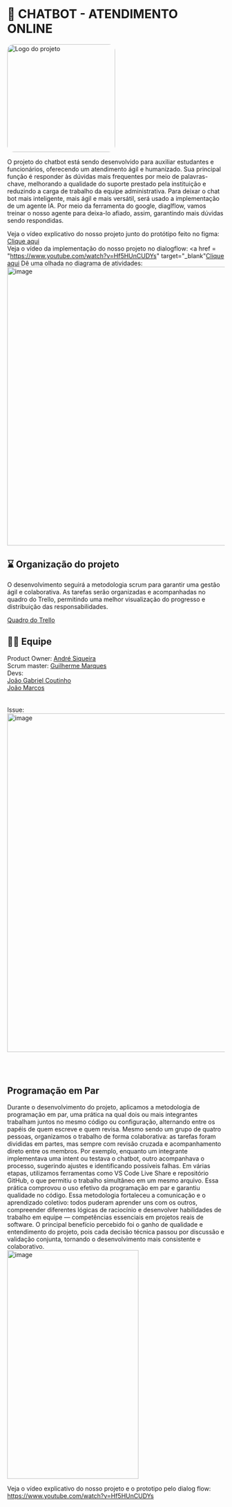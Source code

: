 # 🤖 CHATBOT - ATENDIMENTO ONLINE
<img src="https://img.freepik.com/vetores-gratis/graident-ai-robot-vectorart-em-ingles_78370-4114.jpg?semt=ais_hybrid&w=740&q=80" alt="Logo do projeto" width="250" style="border-radius: 15px;">

O projeto do chatbot está sendo desenvolvido para auxiliar estudantes e funcionários, oferecendo um atendimento ágil e humanizado. Sua principal função é responder às dúvidas mais frequentes por meio de palavras-chave, melhorando a qualidade do suporte prestado pela instituição e reduzindo a carga de trabalho da equipe administrativa.
Para deixar o chat bot mais inteligente, mais ágil e mais versátil, será usado a implementação de um agente IA. Por meio da ferramenta do google, diaglflow, vamos treinar o nosso agente para deixa-lo afiado, assim, garantindo mais dúvidas sendo respondidas.

Veja o vídeo explicativo do nosso projeto junto do protótipo feito no figma: <a href = "https://www.youtube.com/watch?v=rxnNdBebM4Q" target="_blank"><u>Clique aqui</u></a>
<br>
Veja o vídeo da implementação do nosso projeto no dialogflow: <a href = "https://www.youtube.com/watch?v=Hf5HUnCUDYs" target="_blank"<u>Clique aqui</u></a>
Dê uma olhada no diagrama de atividades: 
<img width="932" height="646" alt="image" src="https://github.com/user-attachments/assets/e298c4c8-5862-4b2d-9511-5496e36cf635" />

## ⌛ Organização do projeto 

O desenvolvimento seguirá a metodologia scrum para garantir uma gestão ágil e colaborativa. As tarefas serão organizadas e acompanhadas no quadro do Trello, permitindo uma melhor visualização do progresso e distribuição das responsabilidades.

<a href = "https://trello.com/b/lo33RGqf/chat-bot-unicap" target="_blank"><u>Quadro do Trello</u></a>

## 👩‍💻 Equipe

Product Owner: <a href="https://www.linkedin.com/in/andré-siqueira08" target="_blank"><u>André Siqueira</u></a> <br>
Scrum master: <a href="https://www.linkedin.com/in/guilherme-marques-a2ab512b3?utm_source=share&utm_campaign=share_via&utm_content=profile&utm_medium=ios_app" target="_blank"><u>Guilherme Marques</u></a> <br>
Devs: <br>
   <a href="https://www.linkedin.com/in/joão-gabriel-coutinho-g-moura-7b7981196?utm_source=share&utm_campaign=share_via&utm_content=profile&utm_medium=ios_app" target="_blank"><u>João Gabriel Coutinho</u></a> <br>
   <a href="https://www.linkedin.com/in/joão-marcos-pessoa-silva-99a76930a?trk=contact-info" target="_blank"><u>João Marcos</u></a> <br>
   <br>
   <br>
Issue:
<img width="1283" height="785" alt="image" src="https://github.com/user-attachments/assets/078641f2-3aad-4630-9ae3-36455022cdcf" />

 <br>
 <br>
 
 ## Programação em Par
 Durante o desenvolvimento do projeto, aplicamos a metodologia de programação em par, uma prática na qual dois ou mais integrantes trabalham juntos no mesmo código ou configuração, alternando entre os papéis de quem escreve e quem revisa.
Mesmo sendo um grupo de quatro pessoas, organizamos o trabalho de forma colaborativa: as tarefas foram divididas em partes, mas sempre com revisão cruzada e acompanhamento direto entre os membros. Por exemplo, enquanto um integrante implementava uma intent ou testava o chatbot, outro acompanhava o processo, sugerindo ajustes e identificando possíveis falhas.
Em várias etapas, utilizamos ferramentas como VS Code Live Share e repositório GitHub, o que permitiu o trabalho simultâneo em um mesmo arquivo. Essa prática comprovou o uso efetivo da programação em par e garantiu qualidade no código.
Essa metodologia fortaleceu a comunicação e o aprendizado coletivo: todos puderam aprender uns com os outros, compreender diferentes lógicas de raciocínio e desenvolver habilidades de trabalho em equipe — competências essenciais em projetos reais de software.
O principal benefício percebido foi o ganho de qualidade e entendimento do projeto, pois cada decisão técnica passou por discussão e validação conjunta, tornando o desenvolvimento mais consistente e colaborativo.
<br>
<img width="304" height="530" alt="image" src="https://github.com/user-attachments/assets/6393872b-58ab-4e11-93fc-07e986c7a76d" />

Veja o vídeo explicativo do nosso projeto e o prototipo pelo dialog flow:  <https://www.youtube.com/watch?v=Hf5HUnCUDYs><u>



  

